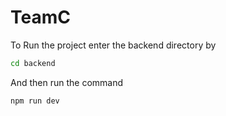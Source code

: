 # TeamC

To Run the project enter the backend directory by
```bash
cd backend
```
And then run the command 
```bash
npm run dev
```

